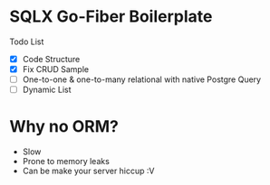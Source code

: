 # SQLX Go-Fiber Boilerplate
Todo List
- [x]  Code Structure
- [x]  Fix CRUD Sample
- [ ]  One-to-one & one-to-many relational with native Postgre Query
- [ ]  Dynamic List

# Why no ORM?
- Slow
- Prone to memory leaks
- Can be make your server hiccup :V
